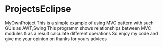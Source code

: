# ProjectsEclipse
MyOwnProject
This is a simple example of using MVC pattern with such GUIs as AWT,Swing
This programm shows relationships between MVC modules & as a result calculate different operations
So enjoy my code and give me your opinion on
thanks for yours advices
